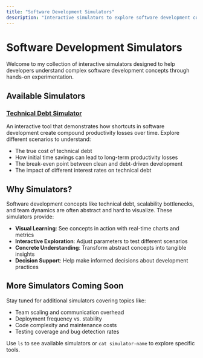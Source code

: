 ```yaml
---
title: "Software Development Simulators"
description: "Interactive simulators to explore software development concepts"
---
```


# Software Development Simulators

Welcome to my collection of interactive simulators designed to help developers understand complex software development concepts through hands-on experimentation.

## Available Simulators

### [Technical Debt Simulator](/simulators/technical-debt-simulator)
An interactive tool that demonstrates how shortcuts in software development create compound productivity losses over time. Explore different scenarios to understand:

- The true cost of technical debt
- How initial time savings can lead to long-term productivity losses
- The break-even point between clean and debt-driven development
- The impact of different interest rates on technical debt

## Why Simulators?

Software development concepts like technical debt, scalability bottlenecks, and team dynamics are often abstract and hard to visualize. These simulators provide:

- **Visual Learning**: See concepts in action with real-time charts and metrics
- **Interactive Exploration**: Adjust parameters to test different scenarios
- **Concrete Understanding**: Transform abstract concepts into tangible insights
- **Decision Support**: Help make informed decisions about development practices

## More Simulators Coming Soon

Stay tuned for additional simulators covering topics like:
- Team scaling and communication overhead
- Deployment frequency vs. stability
- Code complexity and maintenance costs
- Testing coverage and bug detection rates

Use `ls` to see available simulators or `cat simulator-name` to explore specific tools.
